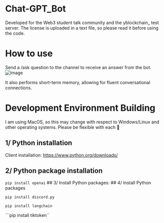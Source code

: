 # Chat-GPT_Bot
Developed for the Web3 student talk community and the yblockchain_ test server. The license is uploaded in a text file, so please read it before using the code.

# How to use
Send a /ask question to the channel to receive an answer from the bot.
![image](https://github.com/yblockcha1n/Chat-GPT_Bot/assets/144770048/1de6b4f1-6e40-4a48-9f31-22a047bc687a)

It also performs short-term memory, allowing for fluent conversational connections.

# Development Environment Building
I am using MacOS, so this may change with respect to Windows/Linux and other operating systems.
Please be flexible with each 🫡

## 1/ Python installation
Client installation: https://www.python.org/downloads/

## 2/ Python package installation

``pip install openai`` ## 3/ Install Python packages: ## 4/ Install Python packages

``pip install discord.py``

``pip install langchain``

```pip install tiktoken``

